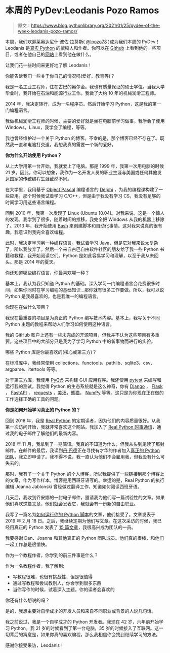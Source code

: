 # 本周的 PyDev:Leodanis Pozo Ramos

> 原文：<https://www.blog.pythonlibrary.org/2021/01/25/pydev-of-the-week-leodanis-pozo-ramos/>

本周，我们欢迎莱奥达尼什·波佐·拉莫斯( [@lpozo78](https://twitter.com/lpozo78) )成为我们本周的 PyDev！Leodanis 是[真实 Python](https://realpython.com/team/lpozoramos/) 的撰稿人和作者。你可以在 [Github](https://github.com/lpozo) 上看到他的一些项目，或者在他自己的[网站](https://leodanispozo.netlify.app/)上看到他在做什么。

让我们花一些时间来更好地了解 Leodanis！

你能告诉我们一些关于你自己的情况吗(爱好、教育等)？

我是一名工业工程师，住在古巴的奥尔金。我也有质量保证的硕士学位。当我大学毕业时，我开始在石油和能源行业工作。我做了大约 10 年的机械润滑工程师。

2014 年，我决定转行，成为一名程序员。然后开始学习 Python，这是我的第一门编程语言。

我做机械润滑工程师的时候，主要的爱好就是坐在电脑前学习做事。我学会了使用 Windows，Linux，我学会了编程，等等。

我也曾经维护过一个关于 Python 的博客。不幸的是，那个博客已经不存在了。既然我一直和电脑打交道，我想我真的需要一个新的爱好。

**你为什么开始使用 Python？**

从上大学用第一台开始，我就爱上了电脑。那是 1999 年，我第一次用电脑的时候 21 岁。因此，你可以想象，我作为一名开发人员的职业生涯与美国或任何其他发达国家的传统编程生涯截然不同。

在大学里，我用基于 [Object Pascal](https://en.wikipedia.org/wiki/Object_Pascal) 编程语言的 [Delphi](https://en.wikipedia.org/wiki/Delphi_(software)) ，为我的编程课构建了一些应用。那个时候我试着学习 C/C++，但是由于我没有学习 CS，我没有足够的时间学习用这些语言编程。

回到 2010 年，我第一次发现了 Linux (Ubuntu 10.04)。对我来说，这是一个惊人的发现。我学到了很多，随着时间的推移，我完全把 Windows 从我的机器上移除了。2013 年，我开始使用 [Bash](https://en.wikipedia.org/wiki/Bash_(Unix_shell)) 来创建脚本和自动化事情。这对我来说真的很有趣，我意识到我完全喜欢编程。

此时，我决定学习另一种编程语言。我试着学习 Java，但是它对我来说太复杂了，所以我放弃了。然后一个来自古巴自由软件社区的朋友给了我一些 Python 书籍和教程，我开始阅读它们。Python 是如此容易学习和理解，以至于我从未回头。那是 2014 年的夏天。

你还知道哪些编程语言，你最喜欢哪一种？

基本上，我认为我只知道 Python 的基础。深入学习一门编程语言会花费很多时间，如果你同时在学习编程的基础知识...那你就有很多工作要做。所以，我可以说 Python 是我最喜欢的，也是我唯一的编程语言。

你现在在做什么项目？

我现在最重要的项目是为真正的 Python 编写技术内容。基本上，我写关于不同 Python 主题的教程来帮助人们学习如何使用这种语言。

我的 GitHub 账户上还有一些未完成的开源项目，但我并不认为这些项目有多重要。这些项目中的大部分只是我为了学习 Python 中的新事物而进行的实验。

哪些 Python 库是你最喜欢的(核心或第三方)？

在标准库中，我经常使用 collections、functools、pathlib、sqlite3、csv、argparse、itertools 等等。

对于第三方库，我使用 [PyQt5](https://www.riverbankcomputing.com/static/Docs/PyQt5/) 来构建 GUI 应用程序。我还使用 [pytest](https://docs.pytest.org/en/stable/contents.html) 来编写和运行我的测试。我觉得 Python 的生态系统就是这么神奇，你有 [Django](https://www.djangoproject.com/) ， [Flask](https://palletsprojects.com/p/flask/) ， [FastAPI](https://fastapi.tiangolo.com/) ， [requests](https://requests.readthedocs.io/en/master/) ，[美汤](https://www.crummy.com/software/BeautifulSoup/)，[熊猫](https://pandas.pydata.org/)， [NumPy](https://numpy.org/) 等等。这只是为你现在正在做的工作选择正确的工具的问题。

**你是如何开始学习真正的 Python 的？**

回到 2018 年，我是 [Real Python](https://realpython.com/) 的定期读者，因为他们的内容质量很好。从我第一次访问开始，我就非常喜欢这个网站。我加入了 [Real Python 时事通讯](https://realpython.com/newsletter/)，通过我的电子邮件了解他们的最新内容。

2018 年 11 月，我拿到了一期简讯。我真的不知道为什么，但我从头到尾读了那封邮件。在邮件的最后，我读到[丹·巴德](https://realpython.com/team/dbader/)正在寻找有才华的作者加入[真正的 Python 团队](https://realpython.com/team/)，我立即申请了。我不得不说，我一直认为他们不会雇用我，但我没有什么可失去的。

那时，我有了一个关于 Python 的个人博客，所以我提供了一些链接到那个博客上的文章，作为写作样本。博客是用西班牙语写的。幸运的是，Real Python 的执行编辑 Joanna Jablonski 曾经做过翻译工作，知道如何阅读西班牙语。

几天后，我收到乔安娜的一封电子邮件，邀请我为他们写一篇试验性的文章。如果他们喜欢这篇文章，他们就会发表它，我就会有一份新的自由职业。

我写了一篇名为[如何运行你的 Python 脚本](https://realpython.com/run-python-scripts/)的文章，他们接受了。文章发表于 2019 年 2 月 18 日。之后，我继续定期为他们写文章。在这次采访的时候，我已经用真正的 Python 发表了 [15 篇文章](https://realpython.com/team/lpozoramos/)，我很高兴成为团队的一员。

我要感谢 Dan、Joanna 和其他真正的 Python 团队成员。他们真的很棒，和他们一起工作总是很愉快。

作为一个教程作者，你学到的前三件事是什么？

作为一名教程作者，我了解到:

*   写教程很难，也很有挑战性，但是很值得
*   通过写教程和尝试教别人，你会学到很多东西
*   当你写作的时候，试着深入主题，你的读者会喜欢的

你还有什么想说的吗？

是的，我想主要对自学成才的开发人员和来自不同职业或背景的人说几句话。

我之前说过，我是一个自学成才的 Python 开发者。我现在 42 岁，六年前开始学习 Python。我 21 岁的时候看到了第一台电脑，35 岁的时候接入了互联网。这一切背后的寓意是，如果你真的喜欢编程，那么我相信你会找到继续学习的方法。

感谢你接受采访，Leodanis！
